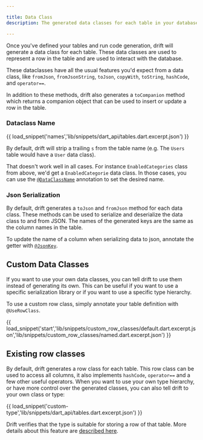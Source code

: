 ```yaml
---

title: Data Class
description: The generated data classes for each table in your database.

---
```


Once you've defined your tables and run code generation, drift will generate a data class for each table.
These data classes are used to represent a row in the table and are used to interact with the database.

These dataclasses have all the usual features you'd expect from a data class, like `fromJson`, `fromJsonString`, `toJson`, `copyWith`, `toString`, `hashCode`, and `operator==`.

In addition to these methods, drift also generates a `toCompanion` method which returns a companion object that can be used to insert or update a row in the table.

### Dataclass Name

{{ load_snippet('names','lib/snippets/dart_api/tables.dart.excerpt.json') }}

By default, drift will strip a trailing `s` from the table name (e.g. The `Users` table would have a `User` data class).   

That doesn't work well in all cases. For instance `EnabledCategories` class from above, we'd get
a `EnabledCategorie` data class. In those cases, you can use the [`@DataClassName`](https://pub.dev/documentation/drift/latest/drift/DataClassName-class.html)
annotation to set the desired name.

### Json Serialization

By default, drift generates a `toJson` and `fromJson` method for each data class. These methods can be used to serialize and deserialize the data class to and from JSON. The names of the generated keys are the same as the column names in the table. 

To update the name of a column when serializing data to json, annotate the getter with [`@JsonKey`](https://pub.dev/documentation/drift/latest/drift/JsonKey-class.html).


## Custom Data Classes

If you want to use your own data classes, you can tell drift to use them instead of generating its own. This can be useful if you want to use a specific serialization library or if you want to use a specific type hierarchy.

To use a custom row class, simply annotate your table definition with `@UseRowClass`.

{{ load_snippet('start','lib/snippets/custom_row_classes/default.dart.excerpt.json','lib/snippets/custom_row_classes/named.dart.excerpt.json') }}



## Existing row classes

By default, drift generates a row class for each table. This row class can be used to access all columns, it also
implements `hashCode`, `operator==` and a few other useful operators.
When you want to use your own type hierarchy, or have more control over the generated classes, you can
also tell drift to your own class or type:

{{ load_snippet('custom-type','lib/snippets/dart_api/tables.dart.excerpt.json') }}

Drift verifies that the type is suitable for storing a row of that table.
More details about this feature are [described here](../custom_row_classes.md).

